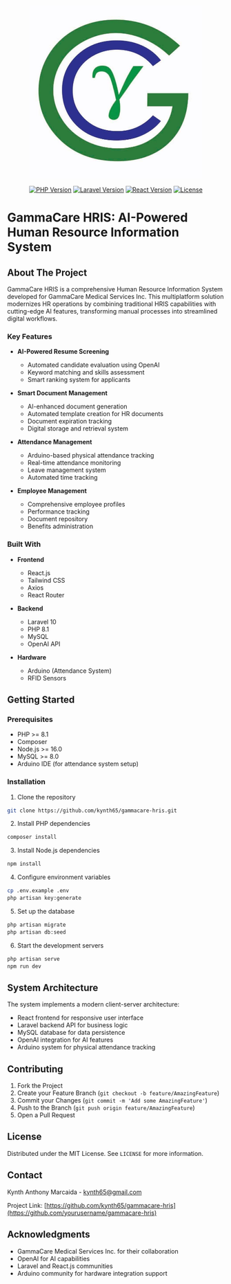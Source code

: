 <p align="center">
<img src="https://github.com/kynth65/Capstone_HRIS/blob/aa6b877629fa8254afdf34b5c59b06bf55fa289f/gamma%20care%20logo.jpg" alt="HRIS Logo" width="400">
</p>

<p align="center">
<a href="#"><img src="https://img.shields.io/badge/PHP-8.1%2B-blue.svg" alt="PHP Version"></a>
<a href="#"><img src="https://img.shields.io/badge/Laravel-10.x-red.svg" alt="Laravel Version"></a>
<a href="#"><img src="https://img.shields.io/badge/React-18.x-blue.svg" alt="React Version"></a>
<a href="#"><img src="https://img.shields.io/badge/License-MIT-green.svg" alt="License"></a>
</p>

# GammaCare HRIS: AI-Powered Human Resource Information System

## About The Project

GammaCare HRIS is a comprehensive Human Resource Information System developed for GammaCare Medical Services Inc. This multiplatform solution modernizes HR operations by combining traditional HRIS capabilities with cutting-edge AI features, transforming manual processes into streamlined digital workflows.

### Key Features

- **AI-Powered Resume Screening**
  - Automated candidate evaluation using OpenAI
  - Keyword matching and skills assessment
  - Smart ranking system for applicants

- **Smart Document Management**
  - AI-enhanced document generation
  - Automated template creation for HR documents
  - Document expiration tracking
  - Digital storage and retrieval system

- **Attendance Management**
  - Arduino-based physical attendance tracking
  - Real-time attendance monitoring
  - Leave management system
  - Automated time tracking

- **Employee Management**
  - Comprehensive employee profiles
  - Performance tracking
  - Document repository
  - Benefits administration

### Built With

- **Frontend**
  - React.js
  - Tailwind CSS
  - Axios
  - React Router

- **Backend**
  - Laravel 10
  - PHP 8.1
  - MySQL
  - OpenAI API

- **Hardware**
  - Arduino (Attendance System)
  - RFID Sensors

## Getting Started

### Prerequisites

- PHP >= 8.1
- Composer
- Node.js >= 16.0
- MySQL >= 8.0
- Arduino IDE (for attendance system setup)

### Installation

1. Clone the repository
```bash
git clone https://github.com/kynth65/gammacare-hris.git
```

2. Install PHP dependencies
```bash
composer install
```

3. Install Node.js dependencies
```bash
npm install
```

4. Configure environment variables
```bash
cp .env.example .env
php artisan key:generate
```

5. Set up the database
```bash
php artisan migrate
php artisan db:seed
```

6. Start the development servers
```bash
php artisan serve
npm run dev
```

## System Architecture

The system implements a modern client-server architecture:
- React frontend for responsive user interface
- Laravel backend API for business logic
- MySQL database for data persistence
- OpenAI integration for AI features
- Arduino system for physical attendance tracking

## Contributing

1. Fork the Project
2. Create your Feature Branch (`git checkout -b feature/AmazingFeature`)
3. Commit your Changes (`git commit -m 'Add some AmazingFeature'`)
4. Push to the Branch (`git push origin feature/AmazingFeature`)
5. Open a Pull Request

## License

Distributed under the MIT License. See `LICENSE` for more information.

## Contact

Kynth Anthony Marcaida - kynth65@gmail.com

Project Link: [https://github.com/kynth65/gammacare-hris](https://github.com/yourusername/gammacare-hris)

## Acknowledgments

* GammaCare Medical Services Inc. for their collaboration
* OpenAI for AI capabilities
* Laravel and React.js communities
* Arduino community for hardware integration support
